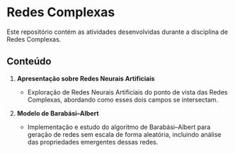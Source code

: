 # Redes Complexas

Este repositório contém as atividades desenvolvidas durante a disciplina de Redes Complexas. 

## Conteúdo

1. **Apresentação sobre Redes Neurais Artificiais**
   - Exploração de Redes Neurais Artificiais do ponto de vista das Redes Complexas, abordando como esses dois campos se intersectam.
   
2. **Modelo de Barabási–Albert**
   - Implementação e estudo do algoritmo de Barabási–Albert para geração de redes sem escala de forma aleatória, incluindo análise das propriedades emergentes dessas redes.

